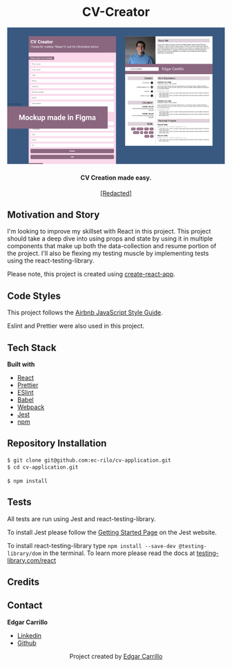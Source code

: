 
<h1 align="center">CV-Creator</h1>

<p align="center" width="100%">
    <img src="./src/images/readme/mockup.png">
</p>

<h4 align="center">CV Creation made easy.</h4>
<p align="center"> <a href="#">[Redacted]</a></p>

## Motivation and Story
I'm looking to improve my skillset with React in this project. This project should take a deep dive into using 
props and state by using it in multiple components that make up both the data-collection and resume portion of 
the project. I'll also be flexing my testing muscle by implementing tests using the react-testing-library.

Please note, this project is created using <a href="https://create-react-app.dev/">create-react-app</a>.

## Code Styles
This project follows the [Airbnb JavaScript Style Guide](https://github.com/airbnb/javascript).

Eslint and Prettier were also used in this project.

## Tech Stack
**Built with**
- [React](https://reactjs.org/)
- [Prettier](https://prettier.io/)
- [ESlint](https://eslint.org/)
- [Babel](https://babeljs.io/)
- [Webpack](https://webpack.js.org/)
- [Jest](https://jestjs.io/docs/getting-started)
- [npm](https://www.npmjs.com/)

## Repository Installation
```
$ git clone git@github.com:ec-rilo/cv-application.git
$ cd cv-application.git

$ npm install
```

## Tests
All tests are run using Jest and react-testing-library.

To install Jest please follow the [Getting Started Page](https://jestjs.io/docs/getting-started) on the
Jest website.

To install react-testing-library type `npm install --save-dev @testing-library/dom` in the terminal.
To learn more please read the docs at <a href="npm install --save-dev @testing-library/react">testing-library.com/react</a>

## Credits

## Contact
**Edgar Carrillo**
</br>
- [Linkedin](https://www.linkedin.com/in/ecarrillo046/)
- [Github](https://github.com/ec-rilo)


<p align="center">Project created by <a href="https://github.com/ec-rilo">Edgar Carrillo</a></p>
